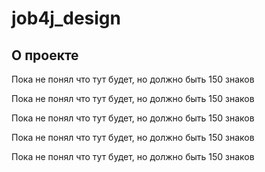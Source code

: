 # job4j_design

## О проекте

Пока не понял что тут будет, но должно быть 150 знаков

Пока не понял что тут будет, но должно быть 150 знаков

Пока не понял что тут будет, но должно быть 150 знаков

Пока не понял что тут будет, но должно быть 150 знаков

Пока не понял что тут будет, но должно быть 150 знаков